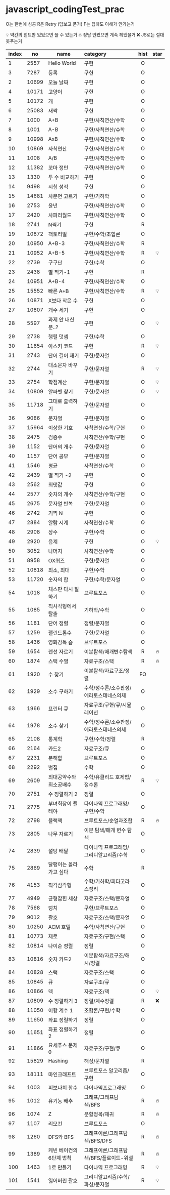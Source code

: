# javascript_codingTest_prac

O는 한번에 성공
R은 Retry (답보고 푼거)
F는 답봐도 이해가 안가는거

💡 약간의 힌트만 있었으면 풀 수 있는거
🔥 정답 안봤으면 계속 헤맸을거
❌ JS로는 절대 못푸는거

| index | no    | name                     | category                                | hist | star |
| ----- | ----- | ------------------------ | :-------------------------------------- | :--: | :--: |
| 1     | 2557  | Hello World              | 구현                                    |  O   |      |
| 3     | 7287  | 등록                     | 구현                                    |  O   |      |
| 2     | 10699 | 오늘 날짜                | 구현                                    |  O   |      |
| 4     | 10171 | 고양이                   | 구현                                    |  O   |      |
| 5     | 10172 | 개                       | 구현                                    |  O   |      |
| 6     | 25083 | 새싹                     | 구현                                    |  O   |      |
| 7     | 1000  | A+B                      | 구현/사칙연산/수학                      |  O   |      |
| 8     | 1001  | A-B                      | 구현/사칙연산/수학                      |  O   |      |
| 9     | 10998 | AxB                      | 구현/사칙연산/수학                      |  O   |      |
| 10    | 10869 | 사칙연산                 | 구현/사칙연산/수학                      |  O   |      |
| 11    | 1008  | A/B                      | 구현/사칙연산/수학                      |  O   |      |
| 12    | 11382 | 꼬마 정민                | 구현/사칙연산/수학                      |  O   |      |
| 13    | 1330  | 두 수 비교하기           | 구현                                    |  O   |      |
| 14    | 9498  | 시험 성적                | 구현                                    |  O   |      |
| 15    | 14681 | 사분면 고르기            | 구현/기하학                             |  O   |      |
| 16    | 2753  | 윤년                     | 구현/사칙연산/수학                      |  O   |      |
| 17    | 2420  | 사파리월드               | 구현/사칙연산/수학                      |  O   |      |
| 18    | 2741  | N찍기                    | 구현                                    |  R   |      |
| 19    | 10872 | 팩토리얼                 | 구현/수학/조합론                        |  O   |      |
| 20    | 10950 | A+B-3                    | 구현/사칙연산/수학                      |  R   |      |
| 21    | 10952 | A+B-5                    | 구현/사칙연산/수학                      |  R   |  💡  |
| 22    | 2739  | 구구단                   | 구현/수학                               |  O   |      |
| 23    | 2438  | 별 찍기-1                | 구현                                    |  R   |      |
| 24    | 10951 | A+B-4                    | 구현/사칙연산/수학                      |  O   |      |
| 25    | 15552 | 빠른 A+B                 | 구현/사칙연산/수학                      |  R   |  💡  |
| 26    | 10871 | X보다 작은 수            | 구현                                    |  O   |      |
| 27    | 10807 | 개수 세기                | 구현                                    |  O   |      |
| 28    | 5597  | 과제 안 내신 분..?       | 구현                                    |  O   |  💡  |
| 29    | 2738  | 행렬 덧셈                | 구현/수학                               |  O   |      |
| 30    | 11654 | 아스키 코드              | 구현                                    |  R   |  💡  |
| 31    | 2743  | 단어 길이 재기           | 구현/문자열                             |  O   |      |
| 32    | 2744  | 대소문자 바꾸기          | 구현/문자열                             |  R   |  💡  |
| 33    | 2754  | 학점계산                 | 구현/문자열                             |  O   |  💡  |
| 34    | 10809 | 알파벳 찾기              | 구현/문자열                             |  O   |  💡  |
| 35    | 11718 | 그대로 출력하기          | 구현/문자열                             |  O   |      |
| 36    | 9086  | 문자열                   | 구현/문자열                             |  O   |      |
| 37    | 15964 | 이상한 기호              | 사칙연산/수학/구현                      |  O   |      |
| 38    | 2475  | 검증수                   | 사칙연산/수학/구현                      |  O   |      |
| 39    | 1152  | 단어의 개수              | 구현/문자열                             |  O   |      |
| 40    | 1157  | 단어 공부                | 구현/문자열                             |  O   |      |
| 41    | 1546  | 평균                     | 사칙연산/수학                           |  O   |      |
| 42    | 2439  | 별 찍기 -2               | 구현                                    |  O   |      |
| 43    | 2562  | 최댓값                   | 구현                                    |  O   |      |
| 44    | 2577  | 숫자의 개수              | 사칙연산/수학/구현                      |  O   |      |
| 45    | 2675  | 문자열 반복              | 구현/문자열                             |  O   |      |
| 46    | 2742  | 기찍 N                   | 구현                                    |  O   |      |
| 47    | 2884  | 알람 시계                | 사칙연산/수학                           |  O   |      |
| 48    | 2908  | 상수                     | 구현/수학                               |  O   |      |
| 49    | 2920  | 음계                     | 구현                                    |  O   |  💡  |
| 50    | 3052  | 나머지                   | 사칙연산/수학                           |  O   |      |
| 51    | 8958  | OX퀴즈                   | 구현/문자열                             |  O   |      |
| 52    | 10818 | 최소, 최대               | 구현/수학                               |  O   |      |
| 53    | 11720 | 숫자의 합                | 구현/수학/문자열                        |  O   |      |
| 54    | 1018  | 체스판 다시 칠하기       | 브루트포스                              |  O   |      |
| 55    | 1085  | 직사각형에서 탈출        | 기하학/수학                             |  O   |      |
| 56    | 1181  | 단어 정렬                | 정렬/문자열                             |  O   |      |
| 57    | 1259  | 펠린드롬수               | 구현/문자열                             |  O   |      |
| 58    | 1436  | 영화감독 숌              | 브루트포스                              |  O   |      |
| 59    | 1654  | 랜선 자르기              | 이분탐색/매개변수탐색                   |  R   |  🔥  |
| 60    | 1874  | 스택 수열                | 자료구조/스택                           |  R   |  🔥  |
| 61    | 1920  | 수 찾기                  | 이분탐색/자료구조/정렬                  |  FO  |      |
| 62    | 1929  | 소수 구하기              | 수학/정수론/소수판정/에라토스테네스의체 |  O   |      |
| 63    | 1966  | 프린터 큐                | 자료구조/구현/큐/시뮬레이션             |  O   |      |
| 64    | 1978  | 소수 찾기                | 수학/정수론/소수판정/에라토스테네스의체 |  O   |      |
| 65    | 2108  | 통계학                   | 구현/수학/정렬                          |  R   |      |
| 66    | 2164  | 카드2                    | 자료구조/큐                             |  O   |      |
| 67    | 2231  | 분해합                   | 브루트포스                              |  O   |      |
| 68    | 2292  | 벌집                     | 수학                                    |  O   |      |
| 69    | 2609  | 최대공약수와 최소공배수  | 수학/유클리드 호제법/정수론             |  R   |  💡  |
| 70    | 2751  | 수 정렬하기 2            | 정렬                                    |  O   |      |
| 71    | 2775  | 부녀회장이 될테야        | 다이나믹 프로그래밍/구현/수학           |  O   |      |
| 72    | 2798  | 블랙잭                   | 브루트포스/순열과조합                   |  R   |  🔥  |
| 73    | 2805  | 나무 자르기              | 이분 탐색/매개 변수 탐색                |  O   |      |
| 74    | 2839  | 설탕 배달                | 다이나믹 프로그래밍/그리디알고리즘/수학 |  O   |      |
| 75    | 2869  | 달팽이는 올라가고 싶다   | 수학                                    |  R   |      |
| 76    | 4153  | 직각삼각형               | 수학/기하학/피타고라스정리              |  O   |      |
| 77    | 4949  | 균형잡힌 세상            | 자료구조/스택/문자열                    |  O   |      |
| 78    | 7568  | 덩치                     | 구현/브루트포스                         |  O   |      |
| 79    | 9012  | 괄호                     | 자료구조/스택/문자열                    |  O   |      |
| 80    | 10250 | ACM 호텔                 | 수학/사칙연산/구현                      |  O   |      |
| 81    | 10773 | 제로                     | 자료구조/구현/스택                      |  O   |      |
| 82    | 10814 | 나이순 정렬              | 정렬                                    |  O   |      |
| 83    | 10816 | 숫자 카드2               | 이분탐색/자료구조/해시/정렬             |  O   |      |
| 84    | 10828 | 스택                     | 자료구조/스택                           |  O   |      |
| 85    | 10845 | 큐                       | 자료구조/큐                             |  O   |      |
| 86    | 10866 | 덱                       | 자료구조/덱                             |  O   |  💡  |
| 87    | 10809 | 수 정렬하기 3            | 정렬/계수정렬                           |  R   |  ❌  |
| 88    | 11050 | 이항 계수 1              | 조합론/구현/수학                        |  O   |      |
| 89    | 11650 | 좌표 정렬하기            | 정렬                                    |  O   |      |
| 90    | 11651 | 좌표 정렬하기 2          | 정렬                                    |  O   |      |
| 91    | 11866 | 요세푸스 문제 0          | 자료구조/구현/큐                        |  O   |      |
| 92    | 15829 | Hashing                  | 해싱/문자열                             |  R   |      |
| 93    | 18111 | 마인크래프트             | 브루트포스 알고리즘/구현                |  O   |      |
| 94    | 1003  | 피보나치 함수            | 다이나믹프로그래밍                      |  O   |      |
| 95    | 1012  | 유기농 배추              | 그래프/그래프탐색/BFS                   |  R   |  🔥  |
| 96    | 1074  | Z                        | 분할정복/재귀                           |  R   |  🔥  |
| 97    | 1107  | 리모컨                   | 브루트포스                              |  O   |      |
| 98    | 1260  | DFS와 BFS                | 그래프이론/그래프탐색/BFS/DFS           |  R   |  🔥  |
| 99    | 1389  | 케빈 베이컨의 6단계 법칙 | 그래프이론/그래프탐색/BFS/플로이드-워셜 |  R   |  🔥  |
| 100   | 1463  | 1로 만들기               | 다이나믹 프로그래밍                     |  R   |  💡  |
| 101   | 1541  | 잃어버린 괄호            | 그리디알고리즘/수학/파싱/문자열         |  R   |  💡  |
